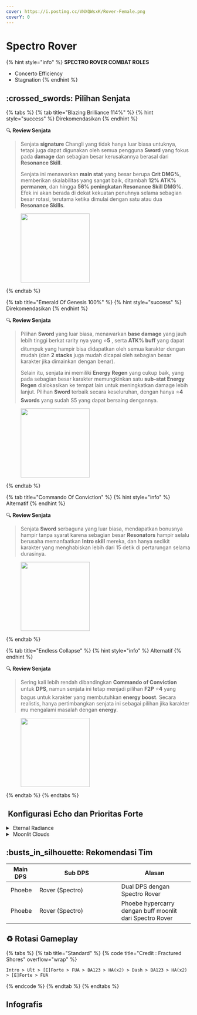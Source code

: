 ```yaml
---
cover: https://i.postimg.cc/VNXQWsxK/Rover-Female.png
coverY: 0
---
```


# Spectro Rover

{% hint style="info" %}
**SPECTRO ROVER COMBAT ROLES**

* Concerto Efficiency
* Stagnation
{% endhint %}

## :crossed\_swords: Pilihan Senjata

{% tabs %}
{% tab title="Blazing Brilliance 114%" %}
{% hint style="success" %}
Direkomendasikan
{% endhint %}

:mag: **Review Senjata**

> Senjata **signature** Changli yang tidak hanya luar biasa untuknya, tetapi juga dapat digunakan oleh semua pengguna **Sword** yang fokus pada **damage** dan sebagian besar kerusakannya berasal dari **Resonance Skill**.
>
> Senjata ini menawarkan **main stat** yang besar berupa **Crit DMG%**, memberikan skalabilitas yang sangat baik, ditambah **12% ATK% permanen**, dan hingga **56% peningkatan Resonance Skill DMG%**. Efek ini akan berada di dekat kekuatan penuhnya selama sebagian besar rotasi, terutama ketika dimulai dengan satu atau dua **Resonance Skills**.

<figure><img src="https://wuthering.wiki/img/weapon_21020016.png" alt="" width="188"><figcaption></figcaption></figure>
{% endtab %}

{% tab title="Emerald Of Genesis 100%" %}
{% hint style="success" %}
Direkomendasikan
{% endhint %}

:mag: **Review Senjata**

> Pilihan **Sword** yang luar biasa, menawarkan **base damage** yang jauh lebih tinggi berkat rarity nya yang :star:**5** , serta **ATK% buff** yang dapat ditumpuk yang hampir bisa didapatkan oleh semua karakter dengan mudah (dan **2 stacks** juga mudah dicapai oleh sebagian besar karakter jika dimainkan dengan benar).
>
> Selain itu, senjata ini memiliki **Energy Regen** yang cukup baik, yang pada sebagian besar karakter memungkinkan satu **sub-stat Energy Regen** dialokasikan ke tempat lain untuk meningkatkan damage lebih lanjut. Pilihan **Sword** terbaik secara keseluruhan, dengan hanya :star:**4** **Swords** yang sudah S5 yang dapat bersaing dengannya.

<figure><img src="https://wuthering.wiki/img/weapon_21020015.png" alt="" width="188"><figcaption></figcaption></figure>
{% endtab %}

{% tab title="Commando Of Conviction" %}
{% hint style="info" %}
Alternatif
{% endhint %}

:mag: **Review Senjata**

> Senjata **Sword** serbaguna yang luar biasa, mendapatkan bonusnya hampir tanpa syarat karena sebagian besar **Resonators** hampir selalu berusaha memanfaatkan **Intro skill** mereka, dan hanya sedikit karakter yang menghabiskan lebih dari 15 detik di pertarungan selama durasinya.

<figure><img src="https://wuthering.wiki/img/weapon_21020044.png" alt="" width="188"><figcaption></figcaption></figure>
{% endtab %}

{% tab title="Endless Collapse" %}
{% hint style="info" %}
Alternatif
{% endhint %}

:mag: **Review Senjata**

> Sering kali lebih rendah dibandingkan **Commando of Conviction** untuk **DPS**, namun senjata ini tetap menjadi pilihan **F2P** :star:**4** yang bagus untuk karakter yang membutuhkan **energy boost**. Secara realistis, hanya pertimbangkan senjata ini sebagai pilihan jika karakter mu mengalami masalah dengan **energy**.

<figure><img src="https://wuthering.wiki/img/weapon_21020084.png" alt="" width="188"><figcaption></figcaption></figure>
{% endtab %}
{% endtabs %}

## <img src="https://wuthering.wiki/img/item_10.png" alt="" data-size="line"> Konfigurasi Echo dan Prioritas Forte

<details>

<summary><img src="https://wuthering.wiki/img/fettericon_11.png" alt="" data-size="line"> Eternal Radiance</summary>

Nightmare: Mourning Aix - (CR% / CDM%)

<img src="https://wuthering.wiki/img/monster_330000200.png" alt="" data-size="original">

**Echo Set**

* 3 - <mark style="color:yellow;">**Spectro DMG**</mark> bonus%
* 3 - <mark style="color:yellow;">**Spectro DMG**</mark> bonus%
* 1 - ATK%
* 1 - ATK%

**Prioritas Echo Substat**

* CR% / CDM%
* ER% (105% - 125%)
* ATK%
* Reso SKill%
* Flat ATK
* Reso lib%

**Prioritas Forte**

Forte > Libe > Reso skill > BA > Intro

</details>

<details>

<summary><img src="https://wuthering.wiki/img/fettericon_8.png" alt="" data-size="line"> Moonlit Clouds</summary>

Impermenance Heron - CR% / CDM%

<img src="https://wuthering.wiki/img/monster_330000030.png" alt="" data-size="original">

**Echo Set**

* 3 - <mark style="color:yellow;">**Spectro DMG**</mark> bonus%
* 3 - <mark style="color:yellow;">**Spectro DMG**</mark> bonus%
* 1 - ATK%
* 1 - ATK%

**Prioritas Echo Substat**

* CR% / CDM%
* ER% (105% - 125%)
* ATK%
* Reso SKill%
* Flat ATK
* Reso lib%

**Prioritas Forte**

Forte > Libe > Reso skill > BA > Intro

</details>

## :busts\_in\_silhouette: Rekomendasi Tim

<table><thead><tr><th>Main DPS</th><th width="211.8193359375">Sub DPS</th><th>Alasan</th></tr></thead><tbody><tr><td><img src="https://i.postimg.cc/mrTfVWTR/Phoebe-Icon.png" alt="" data-size="line"><img src="https://wuthering.wiki/img/fettericon_11.png" alt="" data-size="line"> Phoebe</td><td><img src="https://i.postimg.cc/6qppPGwW/Rover-Male-Icon.png" alt="" data-size="line"><img src="https://wuthering.wiki/img/fettericon_11.png" alt="" data-size="line"> Rover (Spectro)</td><td>Dual DPS dengan Spectro Rover</td></tr><tr><td><img src="https://i.postimg.cc/mrTfVWTR/Phoebe-Icon.png" alt="" data-size="line"><img src="https://wuthering.wiki/img/fettericon_11.png" alt="" data-size="line"> Phoebe</td><td><img src="https://i.postimg.cc/6qppPGwW/Rover-Male-Icon.png" alt="" data-size="line"><img src="https://wuthering.wiki/img/fettericon_8.png" alt="" data-size="line"> Rover (Spectro)</td><td>Phoebe hypercarry dengan buff moonlit dari Spectro Rover</td></tr></tbody></table>

## :recycle: Rotasi Gameplay

{% tabs %}
{% tab title="Standard" %}
{% code title="Credit : Fractured Shores" overflow="wrap" %}
```
Intro > Ult > [E]Forte > FUA > BA123 > HA(x2) > Dash > BA123 > HA(x2) > [E]Forte > FUA
```
{% endcode %}
{% endtab %}
{% endtabs %}

## Infografis

<figure><img src="https://i.postimg.cc/jdMb9Gzm/spectro-rover-latest.png" alt=""><figcaption></figcaption></figure>
